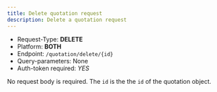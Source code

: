 ```yaml
---
title: Delete quotation request
description: Delete a quotation request
---
```


- Request-Type: **DELETE**
- Platform: **BOTH**
- Endpoint: `/quotation/delete/{id}`
- Query-parameters: None
- Auth-token required: *YES*

No request body is required.
The `id` is the the `id` of the quotation object.
